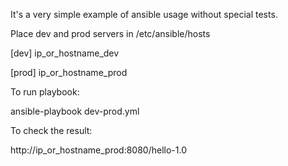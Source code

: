 It's a very simple example of ansible usage without special tests.

Place dev and prod servers in /etc/ansible/hosts

[dev]
ip_or_hostname_dev

[prod]
ip_or_hostname_prod

To run playbook:

ansible-playbook dev-prod.yml

To check the result:

http://ip_or_hostname_prod:8080/hello-1.0
